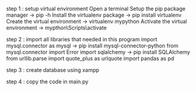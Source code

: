 step 1 : setup virtual environment Open a terminal Setup the pip package manager -> pip -h Install the virtualenv package -> pip install virtualenv Create the virtual environment          -> virtualenv mypython Activate the virtual environment -> mypthon\Scripts\activate

step 2 : import all libraries that needed in this program import mysql.connector as mysql -> pip install mysql-connector-python from mysql.connector import Error import sqlalchemy          -> pip install SQLAlchemy from urllib.parse import quote_plus as urlquote import pandas as pd

step 3 : create database using xampp 

step 4 : copy the code in main.py 
